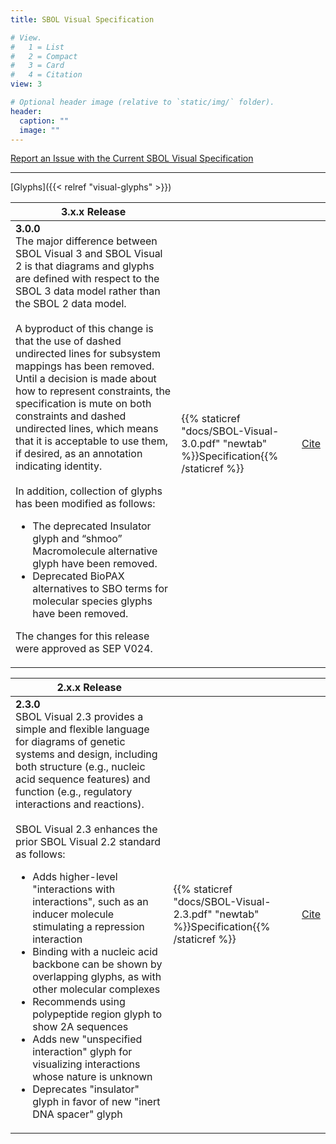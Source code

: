```yaml
---
title: SBOL Visual Specification

# View.
#   1 = List
#   2 = Compact
#   3 = Card
#   4 = Citation
view: 3

# Optional header image (relative to `static/img/` folder).
header:
  caption: ""
  image: ""
---
```


[Report an Issue with the Current SBOL Visual Specification](https://github.com/SynBioDex/SBOL-visual/issues)

___

[Glyphs]({{< relref "visual-glyphs" >}})

| **3.x.x Release** |  |  |
|---|---|---|
| **3.0.0** <br>The major difference between SBOL Visual 3 and SBOL Visual 2 is that diagrams and glyphs are defined with respect to the SBOL 3 data model rather than the SBOL 2 data model.<br/><br/> A byproduct of this change is that the use of dashed undirected lines for subsystem mappings has been removed. Until a decision is made about how to represent constraints, the specification is mute on both constraints and dashed undirected lines, which means that it is acceptable to use them, if desired, as an annotation indicating identity.<br /><br /> In addition, collection of glyphs has been modified as follows:<br /><ul><li>The deprecated Insulator glyph and “shmoo” Macromolecule alternative glyph have been removed.</li><li>Deprecated BioPAX alternatives to SBO terms for molecular species glyphs have been removed.</li></ul>The changes for this release were approved as SEP V024.</p> |{{% staticref "docs/SBOL-Visual-3.0.pdf" "newtab" %}}Specification{{% /staticref %}} | [Cite](https://www.degruyter.com/document/doi/10.1515/jib-2021-0013/html) |



| **2.x.x Release**  |  |   |
|---|---|---|
| **2.3.0** <br> SBOL Visual 2.3 provides a simple and flexible language for diagrams of genetic systems and design, including both structure (e.g., nucleic acid sequence features) and function (e.g., regulatory interactions and reactions). <br> <br>SBOL Visual 2.3 enhances the prior SBOL Visual 2.2 standard as follows:<br><ul><li>Adds higher-level "interactions with interactions", such as an inducer molecule stimulating a repression interaction</li> <li>Binding with a nucleic acid backbone can be shown by overlapping glyphs, as with other molecular complexes</li> <li>Recommends using polypeptide region glyph to show 2A sequences</li> <li>Adds new "unspecified interaction" glyph for visualizing interactions whose nature is unknown</li> <li>Deprecates "insulator" glyph in favor of new "inert DNA spacer" glyph </li> </ul>|{{% staticref "docs/SBOL-Visual-2.3.pdf" "newtab" %}}Specification{{% /staticref %}}  | [Cite](http://www.degruyter.com/document/doi/10.1515/jib-2020-0045/html)  |
<!--
| **2.2.0** <br> SBOL Visual 2.2 provides a simple and flexible language for diagrams of genetic systems and design, including both structure (e.g., nucleic acid sequence features) and function (e.g., regulatory interactions and reactions).<br><br> SBOL Visual 2.2 enhances the prior SBOL Visual 2.1 standard as follows: <br> <ul><li> Grounding for molecular species glyphs is changed from BioPAX to SBO (BioPAX terms are retained as deprecated alternatives). </li><li> New glyphs are added for introns and polypeptide regions (e.g., protein domains). </li><li> The macromolecule glyph often confused with yeast is deprecated, and a new glyph for proteins added </li><li> Small polygons are recommended as alternative glyphs for simple chemicals. </li></ul>| {{% staticref "docs/SBOL-Visual-2.2.pdf" "newtab" %}}Specification{{% /staticref %}}  | [Cite](https://www.degruyter.com/document/doi/10.1515/jib-2020-0014/html)  |
| **2.1.0** <br> SBOL Visual 2.1 provides a simple and flexible language for diagrams of genetic systems and design, including both structure (e.g., nucleic acid sequence features) and function (e.g., regulatory interactions and reactions). SBOL Visual 2.1 enhances the prior SBOL Visual 2.0 standard with the addition of methods for showing modular structure and mappings between elements of a system, and new glyphs for indicating genomic context (e.g., integration into a plasmid or genome) and for stop codons. Additionally, interactions arrows were modified such that they can split or join, with the glyph at the split or join indicating either superposition or a chemical process.  | {{% staticref "docs/SBOL-Visual-2.1.pdf" "newtab" %}}Specification{{% /staticref %}}  | [Cite](https://www.degruyter.com/document/doi/10.1515/jib-2018-0101/html)  |
| **2.0.0** <br> A diagram language and collection of symbols that can be used to graphically depict a genetic design and its functional interactions. SBOL Visual 2.0 builds on the prior SBOL Visual 1.0 standard by expanding diagram syntax to include functional interactions and molecular species, making the relationship between diagrams and the SBOL data model explicit, supporting families of symbol variants, clarifying a number of requirements and best practices, and significantly expanding the collection of diagram glyphs | {{% staticref "docs/SBOLVisual_Specification_2_0_0.pdf" "newtab" %}}Specification{{% /staticref %}}  |  [Cite](https://www.degruyter.com/view/journals/jib/15/1/article-20170074.xml) |


| **1.x.x Release** |  |  |
|---|---|---|
| **1.0.0** <br> A set of symbols that can be used to graphically depict functional information encoded by nucleic acid sequences. Each symbol in the set has three components: a shape, a display name, and a definition. | {{% staticref "docs/BBFRFC93.pdf" "newtab" %}}Specification{{% /staticref %}} | [Cite](https://journals.plos.org/plosbiology/article?id=10.1371/journal.pbio.1002310) |

-->